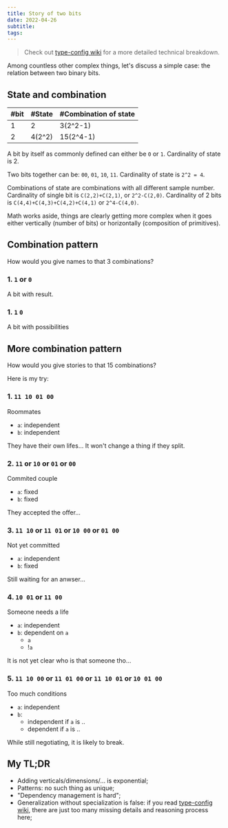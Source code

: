 ```yaml
---
title: Story of two bits
date: 2022-04-26
subtitle:
tags:
---
```


> Check out [type-config wiki](https://wiki.huatianwen.com/typescript/type-config) for a more detailed technical breakdown.

Among countless other complex things, let's discuss a simple case: the relation between two binary bits.

## State and combination

| #bit | #State | #Combination of state |
| ---- | ------ | --------------------- |
| 1    | 2      | 3(2^2-1)              |
| 2    | 4(2^2) | 15(2^4-1)             |

A bit by itself as commonly defined can either be `0` or `1`. Cardinality of state is 2.

Two bits together can be: `00`, `01`, `10`, `11`. Cardinality of state is `2^2 = 4`.

Combinations of state are combinations with all different sample number. Cardinality of single bit is `C(2,2)+C(2,1)`, or `2^2-C(2,0)`. Cardinality of 2 bits is `C(4,4)+C(4,3)+C(4,2)+C(4,1)` or `2^4-C(4,0)`.

Math works aside, things are clearly getting more complex when it goes either vertically (number of bits) or horizontally (composition of primitives).

## Combination pattern

How would you give names to that 3 combinations?

### 1. `1` or `0`

A bit with result.

### 1. `1` `0`

A bit with possibilities

## More combination pattern

How would you give stories to that 15 combinations?

Here is my try:

### 1. `11 10 01 00`

Roommates

- `a`: independent
- `b`: independent

They have their own lifes... It won't change a thing if they split.

### 2. `11` or `10` or `01` or `00`

Commited couple

- `a`: fixed
- `b`: fixed

They accepted the offer...

### 3. `11 10` or `11 01` or `10 00` or `01 00`

Not yet committed

- `a`: independent
- `b`: fixed

Still waiting for an anwser...

### 4. `10 01` or `11 00`

Someone needs a life

- `a`: independent
- `b`: dependent on `a`
  - `a`
  - !`a`

It is not yet clear who is that someone tho...

### 5. `11 10 00` or `11 01 00` or `11 10 01` or `10 01 00`

Too much conditions

- `a`: independent
- `b`:
  - independent if `a` is ..
  - dependent if `a` is ..

While still negotiating, it is likely to break.

## My TL;DR

- Adding verticals/dimensions/... is exponential;
- Patterns: no such thing as unique;
- "Dependency management is hard";
- Generalization without specialization is false: if you read [type-config wiki](https://wiki.huatianwen.com/typescript/type-config), there are just too many missing details and reasoning process here;
